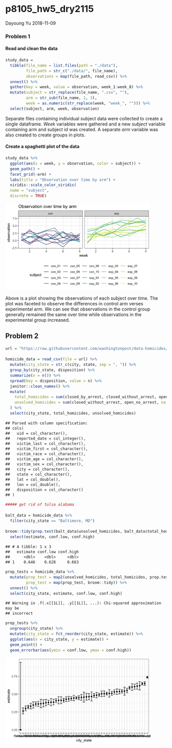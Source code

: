 p8105\_hw5\_dry2115
================
Dayoung Yu
2018-11-09

### Problem 1

#### Read and clean the data

``` r
study_data = 
  tibble(file_name = list.files(path = "./data"),
         file_path = str_c("./data/", file_name),
         observations = map(file_path, read_csv)) %>%
  unnest() %>%
  gather(key = week, value = observation, week_1:week_8) %>%
  mutate(subject = str_replace(file_name, ".csv", ""),
         arm = str_sub(file_name, 1, 3),
         week = as.numeric(str_replace(week, "week_", ""))) %>%
  select(subject, arm, week, observation)
```

Separate files containing individual subject data were collected to create a single dataframe. *Week* variables were gathered and a new *subject* variable containing arm and subject id was created. A separate *arm* variable was also created to create groups in plots.

#### Create a spaghetti plot of the data

``` r
study_data %>%
  ggplot(aes(x = week, y = observation, color = subject)) +
  geom_path() + 
  facet_grid(~arm) +
  labs(title = "Observation over time by arm") +
  viridis::scale_color_viridis(
  name = "subject", 
  discrete = TRUE)
```

<img src="p8105_hw5_dry2115_files/figure-markdown_github/unnamed-chunk-2-1.png" width="90%" />

Above is a plot showing the observations of each subject over time. The plot was faceted to observe the differences in control arm verses experimental arm. We can see that observations in the control group generally remained the same over time while observations in the experimental group increased.

Problem 2
---------

``` r
url = "https://raw.githubusercontent.com/washingtonpost/data-homicides/master/homicide-data.csv"

homicide_data = read_csv(file = url) %>%
  mutate(city_state = str_c(city, state, sep = ", ")) %>%
  group_by(city_state, disposition) %>%
  summarize(n = n()) %>% 
  spread(key = disposition, value = n) %>% 
  janitor::clean_names() %>% 
  mutate(
    total_homicides = sum(closed_by_arrest, closed_without_arrest, open_no_arrest, na.rm = TRUE),
    unsolved_homicides = sum(closed_without_arrest, open_no_arrest, na.rm = TRUE)
  ) %>%
  select(city_state, total_homicides, unsolved_homicides)
```

    ## Parsed with column specification:
    ## cols(
    ##   uid = col_character(),
    ##   reported_date = col_integer(),
    ##   victim_last = col_character(),
    ##   victim_first = col_character(),
    ##   victim_race = col_character(),
    ##   victim_age = col_character(),
    ##   victim_sex = col_character(),
    ##   city = col_character(),
    ##   state = col_character(),
    ##   lat = col_double(),
    ##   lon = col_double(),
    ##   disposition = col_character()
    ## )

``` r
##### get rid of tulsa alabama 

balt_data = homicide_data %>%
  filter(city_state == "Baltimore, MD")
  
broom::tidy(prop.test(balt_data$unsolved_homicides, balt_data$total_homicides)) %>%
  select(estimate, conf.low, conf.high) 
```

    ## # A tibble: 1 x 3
    ##   estimate conf.low conf.high
    ##      <dbl>    <dbl>     <dbl>
    ## 1    0.646    0.628     0.663

``` r
prop_tests = homicide_data %>%
  mutate(prop_test = map2(unsolved_homicides, total_homicides, prop.test),
         prop_test = map(prop_test, broom::tidy)) %>%
  unnest() %>%
  select(city_state, estimate, conf.low, conf.high)
```

    ## Warning in .f(.x[[1L]], .y[[1L]], ...): Chi-squared approximation may be
    ## incorrect

``` r
prop_tests %>%
  ungroup(city_state) %>%
  mutate(city_state = fct_reorder(city_state, estimate)) %>%
  ggplot(aes(x = city_state, y = estimate)) +
  geom_point() +
  geom_errorbar(aes(ymin = conf.low, ymax = conf.high))
```

<img src="p8105_hw5_dry2115_files/figure-markdown_github/unnamed-chunk-3-1.png" width="90%" />
